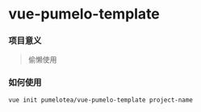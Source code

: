 # vue-pumelo-template


### 项目意义
> 偷懒使用

### 如何使用
`vue init pumelotea/vue-pumelo-template project-name`

